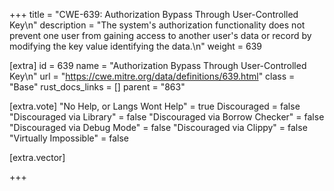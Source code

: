 +++
title = "CWE-639: Authorization Bypass Through User-Controlled Key\n"
description = "The system's authorization functionality does not prevent one user from gaining access to another user's data or record by modifying the key value identifying the data.\n"
weight = 639

[extra]
id = 639
name = "Authorization Bypass Through User-Controlled Key\n"
url = "https://cwe.mitre.org/data/definitions/639.html"
class = "Base"
rust_docs_links = []
parent = "863"

[extra.vote]
"No Help, or Langs Wont Help" = true
Discouraged = false
"Discouraged via Library" = false
"Discouraged via Borrow Checker" = false
"Discouraged via Debug Mode" = false
"Discouraged via Clippy" = false
"Virtually Impossible" = false

[extra.vector]

+++